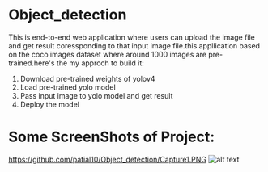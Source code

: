 # Object_detection
This is end-to-end web application where users can upload the image file and get result coressponding to that input image file.this appllication based on the coco images dataset where around 1000 images are pre-trained.here's the my approch to build it:
1. Download pre-trained weights of yolov4
2. Load pre-trained yolo model
3. Pass input image to yolo model and get result 
4. Deploy the model

# Some ScreenShots of Project:
https://github.com/patial10/Object_detection/Capture1.PNG
![alt text](https://github.com/patial10/Object_detection/Capture2.PNG)
